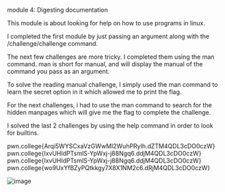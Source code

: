 module 4: Digesting documentation 

This module is about looking for help on how to use programs in linux. 

I completed the first module by just passing an argument along with the /challenge/challenge command.

The next few challenges are more tricky. I completed them using the man command. man is short for manual, and will display the manual of the command you pass as an argument.

To solve the reading manual challenge, I simply used the man command to learn the secret option in it which allowed me to print the flag.

For the next challenges, i had to use the man command to search for the hidden manpages which will give me the flag to complete the challenge.

I solved the last 2 challenges by using the help command in order to look for builtins.



pwn.college{Arqi5WYSCxaVzGWwMl2WuhPRylh.dZTM4QDL3cDO0czW}
pwn.college{IxvUHIdPTsmlS-YpWxj-j88Ngq6.ddjM4QDL3cDO0czW}
pwn.college{IxvUHIdPTsmlS-YpWxj-j88Ngq6.ddjM4QDL3cDO0czW}
pwn.college{wo9UxYfBZyPQtkkgy7X8X1NM2c6.dRjM4QDL3cDO0czW}


![image](https://github.com/user-attachments/assets/e4688170-696c-42db-b350-7fbf16641eb8)


